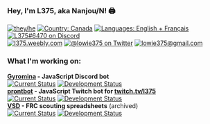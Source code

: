 ### Hey, I'm L375, aka Nanjou/N! 🖨️

[![they/he][pronouns]][pronouns]
[![Country: Canada][country]][country]
[![Languages: English + Français][lang]][lang]
[![L375#6470 on Discord][discord]](https://discord.gg/Bsaz4r7)  
[![l375.weebly.com][website]](https://l375.weebly.com)
[![@lowie375 on Twitter][twitter]](https://twitter.com/lowie375)
[![lowie375@gmail.com][email]](mailto:lowie375@gmail.com)

### What I'm working on:

**[Gyromina](https://github.com/lowie375/gyromina) - JavaScript Discord bot**  
[![Current Status][gyr-now]][gyr-now]
[![Development Status][gyr-dev]][gyr-dev]  
**[prontbot](https://github.com/lowie375/prontbot) - JavaScript Twitch bot for [twitch.tv/l375](https://twitch.tv/l375)**  
[![Current Status][pbt-now]][pbt-now]
[![Development Status][pbt-dev]][pbt-dev]  
**[VSD](https://github.com/lowie375/vsd) - FRC scouting spreadsheets** (archived)  
[![Current Status][vsd-now]][vsd-now]
[![Development Status][vsd-dev]][vsd-dev]

<!-- Badges -->
[pronouns]: https://img.shields.io/badge/pronouns-they%2Fhe-e34fcd
[country]: https://img.shields.io/badge/country-canada-f24040
[lang]: https://img.shields.io/badge/languages-en%2Ffr-f39316
[discord]: https://img.shields.io/badge/discord-L375%236740-%235865F2
[twitter]: https://img.shields.io/badge/twitter-%40lowie375-%231DA1F2
[website]: https://img.shields.io/badge/website-l375.weebly.com-009663
[email]: https://img.shields.io/badge/email-lowie375%40gmail.com-b84de6

[gyr-now]: https://img.shields.io/badge/currently-online-brightgreen
[pbt-now]: https://img.shields.io/badge/currently-offline-lightgrey
[vsd-now]: https://img.shields.io/badge/currently-archived-blueviolet

[gyr-dev]: https://img.shields.io/badge/development-maintenance%20(v1.2%20released)-blueviolet
[pbt-dev]: https://img.shields.io/badge/development-in%20progress%20(early%20indev)-yellow
[vsd-dev]: https://img.shields.io/badge/development-complete%3B%20working%20on%20docs-blue
